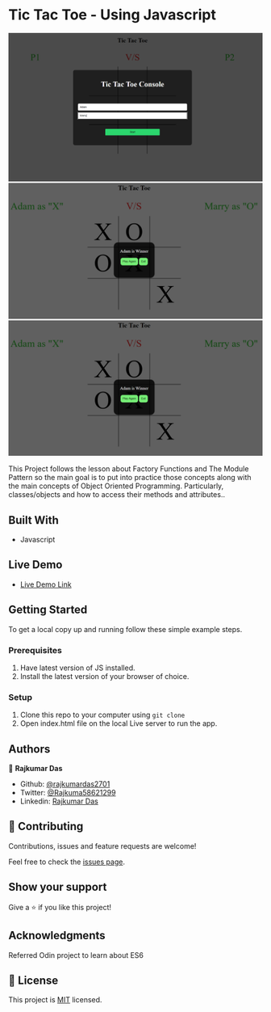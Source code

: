# Tic Tac Toe - Using Javascript

![screenshot](images/Home.png)
![screenshot](images/Win.png)
![screenshot](images/Win.png)

This Project follows the lesson about Factory Functions and The Module Pattern so the main goal is to put into practice those concepts along with the main concepts of Object Oriented Programming. Particularly, classes/objects and how to access their methods and attributes..

## Built With

- Javascript

## Live Demo

- [Live Demo Link](https://rawcdn.githack.com/rajkumardas2701/TicTacToe_JS/c93694f7b1eca2bcdbd732d026ba644a06310fd1/index.html)

## Getting Started

To get a local copy up and running follow these simple example steps.

### Prerequisites

1. Have latest version of JS installed.
2. Install the latest version of your browser of choice.

### Setup

1. Clone this repo to your computer using <code>git clone</code>
2. Open index.html file on the local Live server to run the app.

## Authors

👤 **Rajkumar Das**

- Github: [@rajkumardas2701](https://github.com/rajkumardas2701)
- Twitter: [@Rajkuma58621299](https://twitter.com/Rajkuma58621299)
- Linkedin: [Rajkumar Das](https://www.linkedin.com/in/rajkumar-das-41308961/)

## 🤝 Contributing

Contributions, issues and feature requests are welcome!

Feel free to check the [issues page](https://github.com/rajkumardas2701/TicTacToe_JS/issues).

## Show your support

Give a ⭐️ if you like this project!

## Acknowledgments

Referred Odin project to learn about ES6

## 📝 License

This project is [MIT](lic.url) licensed.
